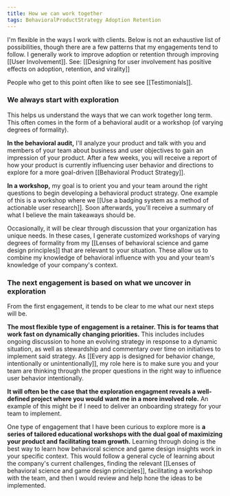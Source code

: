 ```yaml
---
title: How we can work together
tags: BehavioralProductStrategy Adoption Retention
---
```

I'm flexible in the ways I work with clients. Below is not an exhaustive list of possibilities, though there are a few patterns that my engagements tend to follow. I generally work to improve adoption or retention through improving [[User Involvement]]. See: [[Designing for user involvement has positive effects on adoption, retention, and virality]]

People who get to this point often like to see see [[Testimonials]].

### We always start with exploration
This helps us understand the ways that we can work together long term. This often comes in the form of a behavioral audit or a workshop (of varying degrees of formality).

**In the behavioral audit,** I'll analyze your product and talk with you and members of your team about business and user objectives to gain an impression of your product. After a few weeks, you will receive a report of how your product is currently influencing user behavior and directions to explore for a more goal-driven [[Behavioral Product Strategy]].

**In a workshop,** my goal is to orient you and your team around the right questions to begin developing a behavioral product strategy. One example of this is a workshop where we [[Use a badging system as a method of actionable user research]]. Soon afterwards, you'll receive a summary of what I believe the main takeaways should be.

Occasionally, it will be clear through discussion that your organization has unique needs. In these cases, I generate customized workshops of varying degrees of formality from my [[Lenses of behavioral science and game design principles]] that are relevant to your situation. These allow us to combine my knowledge of behavioral influence with you and your team's knowledge of your company's context.

### The next engagement is based on what we uncover in exploration

From the first engagement, it tends to be clear to me what our next steps will be.

**The most flexible type of engagement is a retainer. This is for teams that work fast on dynamically changing priorities.** This includes includes ongoing discussion to hone an evolving strategy in response to a dynamic situation, as well as stewardship and commentary over time on initiatives to implement said strategy. As [[Every app is designed for behavior change, intentionally or unintentionally]], my role here is to make sure you and your team are thinking through the proper questions in the right way to influence user behavior intentionally. 

**It will often be the case that the exploration engagment reveals a well-defined project where you would want me in a more involved role.** An example of this might be if I need to deliver an onboarding strategy for your team to implement.

One type of engagement that I have been curious to explore more is **a series of tailored educational workshops with the dual goal of maximizing your product and facilitating team growth.** Learning through doing is the best way to learn how behavioral science and game design insights work in your specific context. This would follow a general cycle of learning about the company's current challenges, finding the relevant [[Lenses of behavioral science and game design principles]], facilitating a workshop with the team, and then I would review and help hone the ideas to be implemented.